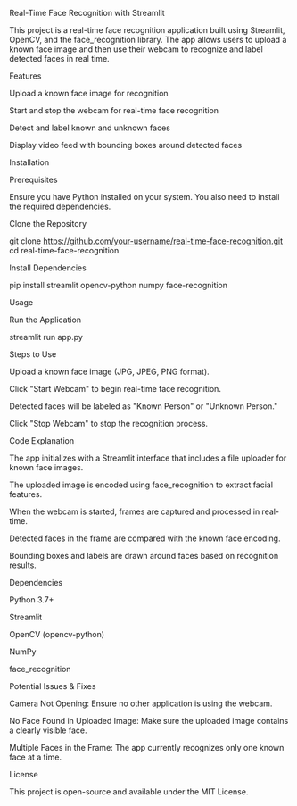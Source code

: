 Real-Time Face Recognition with Streamlit

This project is a real-time face recognition application built using Streamlit, OpenCV, and the face_recognition library. The app allows users to upload a known face image and then use their webcam to recognize and label detected faces in real time.

Features

Upload a known face image for recognition

Start and stop the webcam for real-time face recognition

Detect and label known and unknown faces

Display video feed with bounding boxes around detected faces

Installation

Prerequisites

Ensure you have Python installed on your system. You also need to install the required dependencies.

Clone the Repository

git clone https://github.com/your-username/real-time-face-recognition.git
cd real-time-face-recognition

Install Dependencies

pip install streamlit opencv-python numpy face-recognition

Usage

Run the Application

streamlit run app.py

Steps to Use

Upload a known face image (JPG, JPEG, PNG format).

Click "Start Webcam" to begin real-time face recognition.

Detected faces will be labeled as "Known Person" or "Unknown Person."

Click "Stop Webcam" to stop the recognition process.

Code Explanation

The app initializes with a Streamlit interface that includes a file uploader for known face images.

The uploaded image is encoded using face_recognition to extract facial features.

When the webcam is started, frames are captured and processed in real-time.

Detected faces in the frame are compared with the known face encoding.

Bounding boxes and labels are drawn around faces based on recognition results.

Dependencies

Python 3.7+

Streamlit

OpenCV (opencv-python)

NumPy

face_recognition

Potential Issues & Fixes

Camera Not Opening: Ensure no other application is using the webcam.

No Face Found in Uploaded Image: Make sure the uploaded image contains a clearly visible face.

Multiple Faces in the Frame: The app currently recognizes only one known face at a time.

License

This project is open-source and available under the MIT License.
